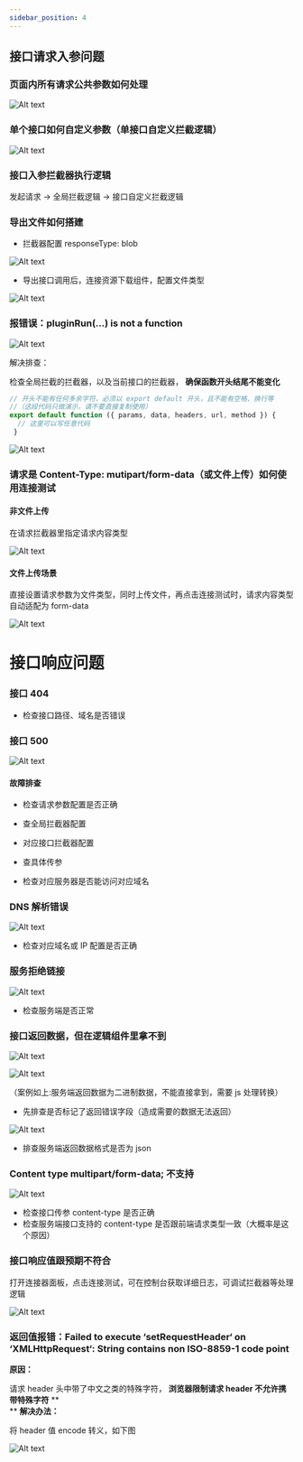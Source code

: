 ```yaml
---
sidebar_position: 4
---
```


## 接口请求入参问题

### 页面内所有请求公共参数如何处理

![Alt text](img/image.png)

### 单个接口如何自定义参数（单接口自定义拦截逻辑）

![Alt text](img/image-1.png)

### 接口入参拦截器执行逻辑

发起请求 -> 全局拦截逻辑 -> 接口自定义拦截逻辑

### 导出文件如何搭建

- 拦截器配置 responseType: blob

![Alt text](img/image-2.png)

- 导出接口调用后，连接资源下载组件，配置文件类型

![Alt text](img/image-3.png)

### 报错误：pluginRun(...) is not a function

![Alt text](img/image-4.png)

解决排查：

检查全局拦截的拦截器，以及当前接口的拦截器， **确保函数开头结尾不能变化**

```JavaScript
// 开头不能有任何多余字符，必须以 export default 开头，且不能有空格、换行等
//（这段代码只做演示，请不要直接复制使用）
export default function ({ params, data, headers, url, method }) {
  // 这里可以写任意代码
 }

```

![Alt text](img/image-5.png)

### 请求是 Content-Type: mutipart/form-data（或文件上传）如何使用连接测试

#### 非文件上传

在请求拦截器里指定请求内容类型

![Alt text](img/image-6.png)

#### 文件上传场景

直接设置请求参数为文件类型，同时上传文件，再点击连接测试时，请求内容类型自动适配为 form-data

![Alt text](img/image-7.png)

# 接口响应问题

### 接口 404

- 检查接口路径、域名是否错误

### 接口 500

![Alt text](img/image-8.png)

#### 故障排查

- 检查请求参数配置是否正确

- 查全局拦截器配置
- 对应接口拦截器配置
- 查具体传参

- 检查对应服务器是否能访问对应域名

### DNS 解析错误

![Alt text](img/image-9.png)

- 检查对应域名或 IP 配置是否正确

### 服务拒绝链接

![Alt text](img/image-10.png)

- 检查服务端是否正常

### 接口返回数据，但在逻辑组件里拿不到

![Alt text](img/image-11.png)

![Alt text](img/image-12.png)

（案例如上:服务端返回数据为二进制数据，不能直接拿到，需要 js 处理转换）

- 先排查是否标记了返回错误字段（造成需要的数据无法返回）

![Alt text](img/image-13.png)

- 排查服务端返回数据格式是否为 json

### Content type multipart/form-data; 不支持

![Alt text](img/image-14.png)

- 检查接口传参 content-type 是否正确
- 检查服务端接口支持的 content-type 是否跟前端请求类型一致（大概率是这个原因）

### 接口响应值跟预期不符合

打开连接器面板，点击连接测试，可在控制台获取详细日志，可调试拦截器等处理逻辑

![Alt text](img/image-15.png)

### 返回值报错：Failed to execute ‘setRequestHeader‘ on ‘XMLHttpRequest‘: String contains non ISO-8859-1 code point

**原因：**

请求 header 头中带了中文之类的特殊字符， **浏览器限制请求 header 不允许携带特殊字符** \*\*  
\*\* **解决办法：**

将 header 值 encode 转义，如下图

![Alt text](img/image-16.png)
